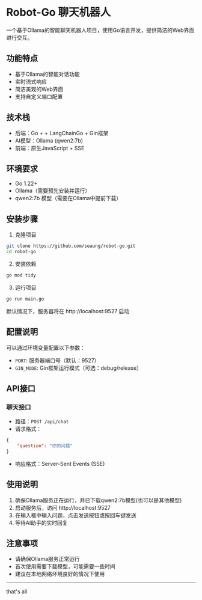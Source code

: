 # Robot-Go 聊天机器人

一个基于Ollama的智能聊天机器人项目，使用Go语言开发，提供简洁的Web界面进行交互。

## 功能特点

- 基于Ollama的智能对话功能
- 实时流式响应
- 简洁美观的Web界面
- 支持自定义端口配置

## 技术栈

- 后端：Go + + LangChainGo + Gin框架
- AI模型：Ollama (qwen2:7b)
- 前端：原生JavaScript + SSE

## 环境要求

- Go 1.22+
- Ollama（需要预先安装并运行）
- qwen2:7b 模型（需要在Ollama中提前下载）

## 安装步骤

1. 克隆项目
```bash
git clone https://github.com/seaung/robot-go.git
cd robot-go
```

2. 安装依赖
```bash
go mod tidy
```

3. 运行项目
```bash
go run main.go
```

默认情况下，服务器将在 http://localhost:9527 启动

## 配置说明

可以通过环境变量配置以下参数：

- `PORT`: 服务器端口号（默认：9527）
- `GIN_MODE`: Gin框架运行模式（可选：debug/release）

## API接口

### 聊天接口

- 路径：`POST /api/chat`
- 请求格式：
```json
{
    "question": "你的问题"
}
```
- 响应格式：Server-Sent Events (SSE)

## 使用说明

1. 确保Ollama服务正在运行，并已下载qwen2:7b模型(也可以是其他模型)
2. 启动服务后，访问 http://localhost:9527
3. 在输入框中输入问题，点击发送按钮或按回车键发送
4. 等待AI助手的实时回复

## 注意事项

- 请确保Ollama服务正常运行
- 首次使用需要下载模型，可能需要一些时间
- 建议在本地网络环境良好的情况下使用

---
that's all